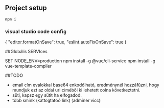 
## Project setup

```
npm i
```

### visual studio code config

{
"editor.formatOnSave": true,
"eslint.autoFixOnSave": true
}

##Globális SERVIces

SET NODE_ENV=production
npm install -g @vue/cli-service
npm install -g vue-template-compiler


##TODO
 - email cím evalokkal base64 enkodólható, eredménynél hozzáfűzni, hogy mundjuk ezt az oldal url címéből ki lehetett colna következtetni.
 - süti, kapsz egy sütit ha elfogadod. 
 - több smink (kattogtatoó link) (adminer vicc)
